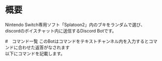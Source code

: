 # 概要

Nintendo Switch専用ソフト「Splatoon2」内のブキをランダムで選び、discordのボイスチャット内に送信するDiscord Botです。

#　コマンド一覧
このBotはコマンドをテキストチャンネル内を入力するとコマンドに合わせた返答がなされます<br>以下にコマンドを記載します。

